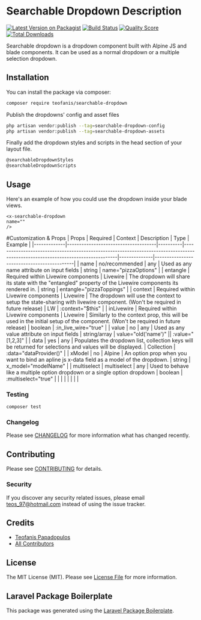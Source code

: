 # Searchable Dropdown Description

[![Latest Version on Packagist](https://img.shields.io/packagist/v/teofanis/searchable-dropdown.svg?style=flat-square)](https://packagist.org/packages/teofanis/searchable-dropdown)
[![Build Status](https://img.shields.io/travis/teofanis/searchable-dropdown/master.svg?style=flat-square)](https://travis-ci.org/teofanis/searchable-dropdown)
[![Quality Score](https://img.shields.io/scrutinizer/g/teofanis/searchable-dropdown.svg?style=flat-square)](https://scrutinizer-ci.com/g/teofanis/searchable-dropdown)
[![Total Downloads](https://img.shields.io/packagist/dt/teofanis/searchable-dropdown.svg?style=flat-square)](https://packagist.org/packages/teofanis/searchable-dropdown)

Searchable dropdown is a dropdown component built with Alpine JS and blade components. 
It can be used as a normal dropdown or a multiple selection dropdown.

## Installation

You can install the package via composer:

```bash
composer require teofanis/searchable-dropdown
```
Publish the dropdowns' config and asset files
```bash
php artisan vendor:publish --tag=searchable-dropdown-config
php artisan vendor:publish --tag=searchable-dropdown-assets
```
Finally add the dropdown styles and scripts in the head section of your layout file.  
```bash
@searchableDropdownStyles
@searchableDropdownScripts
```

## Usage

Here's an example of how you could use the dropdown inside your blade views.
```
<x-searchable-dropdown
name=""
/>
```
#Customization & Props
| Props       | Required                            | Context  | Description                                                                                                                    | Type         | Example                                    |
|-------------|-------------------------------------|----------|--------------------------------------------------------------------------------------------------------------------------------|--------------|--------------------------------------------|
| name        | no/recommended                      | any      | Used as any name attribute on input fields                                                                                     | string       | name="pizzaOptions"                        |
| entangle    | Required within Livewire components | Livewire | The dropdown will share its state with the "entangled" property of the Livewire components its rendered in.                    | string       | entangle="pizzaToppings"                   |
| context     | Required within Livewire components | Livewire | The dropdown will use the context to setup the state-sharing with livewire component. (Won't be required in future release)    | LW           | :context="$this"                           |
| inLivewire  | Required within Livewire components | Livewire | Similarly to the context prop, this  will be used in the initial setup of the component. (Won't be required in future release) | boolean      | :in_live_wire="true"                       |
| value       | no                                  | any      | Used as any value attribute on input fields                                                                                    | string/array | value="old('name')" \|\| :value="[1,2,3]"  |
| data        | yes                                 | any      | Populates the dropdown list, collection keys will be returned for selections and values will be displayed.                     | Collection   | :data="dataProvider()"                     |
| xModel      | no                                  | Alpine   | An option prop when you want to bind an apline js x-data field as a model of the dropdown.                                     | string       | x_model="modelName"                        |
| multiselect | multiselect                         | any      | Used to behave like a multiple option dropdown or a single option dropdown                                                     | boolean      | :multiselect="true"                        |
|             |                                     |          |                                                                                                                                |              |                                            |

### Testing

``` bash
composer test
```

### Changelog

Please see [CHANGELOG](CHANGELOG.md) for more information what has changed recently.

## Contributing

Please see [CONTRIBUTING](CONTRIBUTING.md) for details.

### Security

If you discover any security related issues, please email teos_97@hotmail.com instead of using the issue tracker.

## Credits

- [Teofanis Papadopulos](https://github.com/teofanis)
- [All Contributors](../../contributors)

## License

The MIT License (MIT). Please see [License File](LICENSE.md) for more information.

## Laravel Package Boilerplate

This package was generated using the [Laravel Package Boilerplate](https://laravelpackageboilerplate.com).
